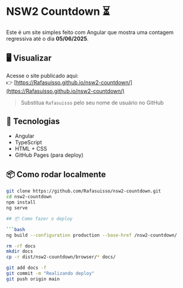 # NSW2 Countdown ⏳

Este é um site simples feito com Angular que mostra uma contagem regressiva até o dia **05/06/2025**.

## 🖥️ Visualizar

Acesse o site publicado aqui:  
👉 [https://Rafasuisso.github.io/nsw2-countdown/](https://Rafasuisso.github.io/nsw2-countdown/)

> Substitua `Rafasuisso` pelo seu nome de usuário no GitHub

## 🚀 Tecnologias

- Angular
- TypeScript
- HTML + CSS
- GitHub Pages (para deploy)

## 📦 Como rodar localmente

```bash
git clone https://github.com/Rafasuisso/nsw2-countdown.git
cd nsw2-countdown
npm install
ng serve

## 📦 Como fazer o deploy

```bash
ng build --configuration production --base-href /nsw2-countdown/

rm -rf docs
mkdir docs
cp -r dist/nsw2-countdown/browser/* docs/

git add docs -f
git commit -m "Realizando deploy"
git push origin main
